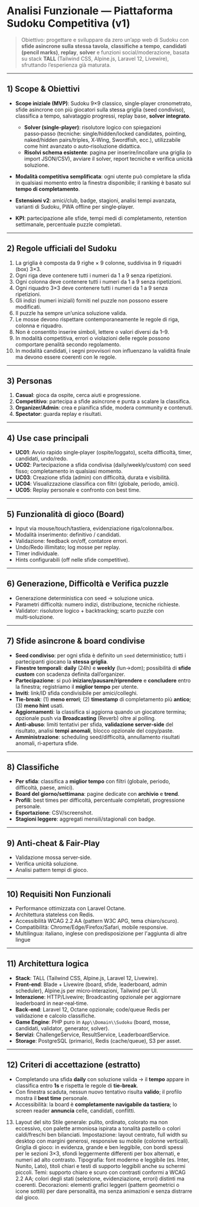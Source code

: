 # Analisi Funzionale — Piattaforma Sudoku Competitiva (v1)

> Obiettivo: progettare e sviluppare da zero un’app web di Sudoku con **sfide asincrone sulla stessa tavola**, **classifiche a tempo**, **candidati (pencil marks)**, **replay**, **solver** e funzioni social/moderazione, basata su stack **TALL** (Tailwind CSS, Alpine.js, Laravel 12, Livewire), sfruttando l’esperienza già maturata.

---

## 1) Scope & Obiettivi

* **Scope iniziale (MVP)**: Sudoku 9×9 classico, single‑player cronometrato, sfide asincrone con più giocatori sulla stessa griglia (seed condiviso), classifica a tempo, salvataggio progressi, replay base, **solver integrato**.

  * **Solver (single‑player)**: risolutore logico con spiegazioni passo‑passo (tecniche: single/hidden/locked candidates, pointing, naked/hidden pairs/triples, X‑Wing, Swordfish, ecc.), utilizzabile come hint avanzato o auto‑risoluzione didattica.
  * **Risolvi schema esistente**: pagina per inserire/incollare una griglia (o import JSON/CSV), avviare il solver, report tecniche e verifica unicità soluzione.
* **Modalità competitiva semplificata**: ogni utente può completare la sfida in qualsiasi momento entro la finestra disponibile; il ranking è basato sul **tempo di completamento**.
* **Estensioni v2**: amici/club, badge, stagioni, analisi tempi avanzata, varianti di Sudoku, PWA offline per single‑player.
* **KPI**: partecipazione alle sfide, tempi medi di completamento, retention settimanale, percentuale puzzle completati.

---

## 2) Regole ufficiali del Sudoku

1. La griglia è composta da 9 righe × 9 colonne, suddivisa in 9 riquadri (box) 3×3.
2. Ogni riga deve contenere tutti i numeri da 1 a 9 senza ripetizioni.
3. Ogni colonna deve contenere tutti i numeri da 1 a 9 senza ripetizioni.
4. Ogni riquadro 3×3 deve contenere tutti i numeri da 1 a 9 senza ripetizioni.
5. Gli indizi (numeri iniziali) forniti nel puzzle non possono essere modificati.
6. Il puzzle ha sempre un’unica soluzione valida.
7. Le mosse devono rispettare contemporaneamente le regole di riga, colonna e riquadro.
8. Non è consentito inserire simboli, lettere o valori diversi da 1–9.
9. In modalità competitiva, errori o violazioni delle regole possono comportare penalità secondo regolamento.
10. In modalità candidati, i segni provvisori non influenzano la validità finale ma devono essere coerenti con le regole.

---

## 3) Personas

1. **Casual**: gioca da ospite, cerca aiuti e progressione.
2. **Competitivo**: partecipa a sfide asincrone e punta a scalare la classifica.
3. **Organizer/Admin**: crea e pianifica sfide, modera community e contenuti.
4. **Spectator**: guarda replay e risultati.

---

## 4) Use case principali

* **UC01**: Avvio rapido single‑player (ospite/loggato), scelta difficoltà, timer, candidati, undo/redo.
* **UC02**: Partecipazione a sfida condivisa (daily/weekly/custom) con seed fisso; completamento in qualsiasi momento.
* **UC03**: Creazione sfida (admin) con difficoltà, durata e visibilità.
* **UC04**: Visualizzazione classifica con filtri (globale, periodo, amici).
* **UC05**: Replay personale e confronto con best time.

---

## 5) Funzionalità di gioco (Board)

* Input via mouse/touch/tastiera, evidenziazione riga/colonna/box.
* Modalità inserimento: definitivo / candidati.
* Validazione: feedback on/off, contatore errori.
* Undo/Redo illimitato; log mosse per replay.
* Timer individuale.
* Hints configurabili (off nelle sfide competitive).

---

## 6) Generazione, Difficoltà e Verifica puzzle

* Generazione deterministica con seed → soluzione unica.
* Parametri difficoltà: numero indizi, distribuzione, tecniche richieste.
* Validator: risolutore logico + backtracking; scarto puzzle con multi‑soluzione.

---

## 7) Sfide asincrone & board condivise

* **Seed condiviso**: per ogni sfida è definito un `seed` deterministico; tutti i partecipanti giocano la **stessa griglia**.
* **Finestre temporali**: **daily** (24h) e **weekly** (lun→dom); possibilità di **sfide custom** con scadenza definita dall’organizer.
* **Partecipazione**: si può **iniziare/pausare/riprendere** e **concludere** entro la finestra; registriamo il **miglior tempo** per utente.
* **Inviti**: link/ID sfida condivisibile per amici/colleghi.
* **Tie‑break**: (1) **meno errori**; (2) **timestamp** di completamento più **antico**; (3) **meno hint** usati.
* **Aggiornamenti**: la classifica si aggiorna quando un giocatore termina; opzionale push via **Broadcasting** (Reverb) oltre al polling.
* **Anti‑abuso**: limiti tentativi per sfida, **validazione server‑side** del risultato, analisi **tempi anomali**, blocco opzionale del copy/paste.
* **Amministrazione**: scheduling seed/difficoltà, annullamento risultati anomali, ri‑apertura sfide.

---

## 8) Classifiche

* **Per sfida**: classifica a **miglior tempo** con filtri (globale, periodo, difficoltà, paese, amici).
* **Board del giorno/settimana**: pagine dedicate con **archivio** e **trend**.
* **Profili**: best times per difficoltà, percentuale completati, progressione personale.
* **Esportazione**: CSV/screenshot.
* **Stagioni leggere**: aggregati mensili/stagionali con badge.

---

## 9) Anti‑cheat & Fair‑Play

* Validazione mossa server‑side.
* Verifica unicità soluzione.
* Analisi pattern tempi di gioco.

---

## 10) Requisiti Non Funzionali

* Performance ottimizzata con Laravel Octane.
* Architettura stateless con Redis.
* Accessibilità WCAG 2.2 AA (pattern W3C APG, tema chiaro/scuro).
* Compatibilità: Chrome/Edge/Firefox/Safari, mobile responsive.
* Multilingua: italiano, inglese con predisposizione per l'aggiunta di altre lingue

---

## 11) Architettura logica

* **Stack**: TALL (Tailwind CSS, Alpine.js, Laravel 12, Livewire).
* **Front‑end**: Blade + Livewire (board, sfide, leaderboard, admin scheduler), Alpine.js per micro‑interazioni, Tailwind per UI.
* **Interazione**: HTTP/Livewire; Broadcasting opzionale per aggiornare leaderboard in near‑real‑time.
* **Back‑end**: Laravel 12, Octane opzionale; code/queue Redis per validazione e calcolo classifiche.
* **Game Engine**: PHP puro in `App\\Domain\\Sudoku` (board, mosse, candidati, validator, generator, solver).
* **Servizi**: ChallengeService, ResultService, LeaderboardService.
* **Storage**: PostgreSQL (primario), Redis (cache/queue), S3 per asset.

---

## 12) Criteri di accettazione (estratto)

* Completando una sfida **daily** con soluzione valida → il **tempo** appare in classifica entro **1s** e rispetta le regole di **tie‑break**.
* Con finestra scaduta, nessun nuovo tentativo risulta **valido**; il profilo mostra il **best time** personale.
* Accessibilità: la board è **completamente navigabile da tastiera**; lo screen reader **annuncia** celle, candidati, conflitti.

13) Layout del sito
Stile generale: pulito, ordinato, colorato ma non eccessivo, con palette armoniosa ispirata a tonalità pastello o colori caldi/freschi ben bilanciati.
Impostazione: layout centrato, full width su desktop con margini generosi, responsive su mobile (colonne verticali).
Griglia di gioco: in evidenza, grande e ben leggibile, con bordi spessi per le sezioni 3×3, sfondi leggermente differenti per box alternati, e numeri ad alto contrasto.
Tipografia: font moderno e leggibile (es. Inter, Nunito, Lato), titoli chiari e testi di supporto leggibili anche su schermi piccoli.
Temi: supporto chiaro e scuro con contrasti conformi a WCAG 2.2 AA; colori degli stati (selezione, evidenziazione, errori) distinti ma coerenti.
Decorazioni: elementi grafici leggeri (pattern geometrici o icone sottili) per dare personalità, ma senza animazioni e senza distrarre dal gioco.